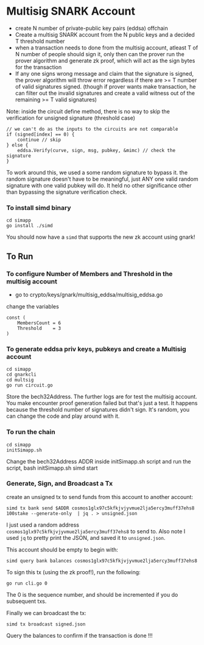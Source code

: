 # Multisig SNARK Account
- create N number of private-public key pairs (eddsa) offchain
- Create a multisig SNARK account from the N public keys and a decided T threshold number
- when a transaction needs to done from the multisig account, atleast T of N number of people should sign it, only then can the prover run the prover algorithm and generate zk proof, which will act as the sign bytes for the transaction
- If any one signs wrong message and claim that the signature is signed, the prover algorithm will throw error regardless if there are >= T number of valid signatures signed. (though if prover wants make transaction, he can filter out the invalid signatures and create a valid witness out of the remaining >= T valid signatures)


Note: inside the circuit define method, 
there is no way to skip the verification for unsigned signature (threshold case)
```
// we can't do as the inputs to the circuits are not comparable
if (signed[index] == 0) {
    continue // skip
} else {
    eddsa.Verify(curve, sign, msg, pubkey, &mimc) // check the signature
}

```

To work around this,
we used a some random signature to bypass it. the random signature doesn't have to be meaningful, just ANY one valid random signature with one valid pubkey will do. It held no other significance other than bypassing the signature verification check.

### To install simd binary

```
cd simapp
go install ./simd
```

You should now have a `simd` that supports the new zk account using gnark! 

## To Run

### To configure Number of Members and Threshold in the multisig account
- go to 
    crypto/keys/gnark/multisig_eddsa/multisig_eddsa.go

change the variables
```
const (
	MembersCount = 6
	Threshold    = 3
)
```

### To generate eddsa priv keys, pubkeys and create a Multisig account
    cd simapp
    cd gnarkcli
    cd multsig
    go run circuit.go

Store the bech32Address. The further logs are for test the multisig account. You make encounter proof generation failed but that's just a test. It happens because the threshold number of signatures didn't sign. It's random, you can change the code and play around with it.

### To run the chain
    cd simapp
    initSimapp.sh

Change the bech32Address ADDR inside initSimapp.sh script and run the script,
    bash initSimapp.sh
    simd start



### Generate, Sign, and Broadcast a Tx

create an unsigned tx to send funds from this account to another
account:

```
simd tx bank send $ADDR cosmos1glx97c5kfkjvjyvmue2lja5ercy3muff37ehs8 100stake --generate-only  | jq . > unsigned.json
```

I just used a random address `cosmos1glx97c5kfkjvjyvmue2lja5ercy3muff37ehs8` to
send to. Also note I used `jq` to pretty print the JSON, and saved it to
`unsigned.json`. 

This account should be empty to begin with:

```
simd query bank balances cosmos1glx97c5kfkjvjyvmue2lja5ercy3muff37ehs8
```

To sign this tx (using the zk proof!), run the following:

```
go run cli.go 0
```

The 0 is the sequence number, and should be incremented if you do subsequent
txs.

Finally we can broadcast the tx:

```
simd tx broadcast signed.json
```

Query the balances to confirm if the transaction is done !!!


